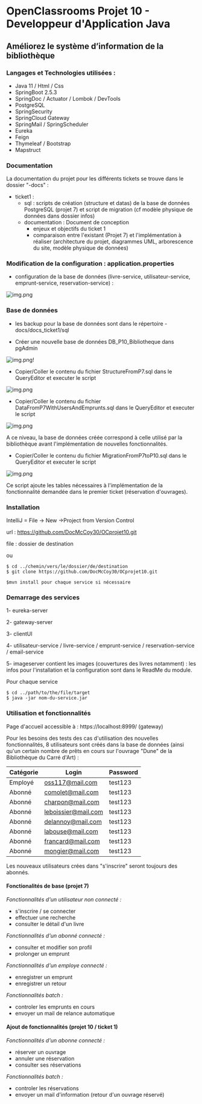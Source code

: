 # OpenClassrooms Projet 10 - Developpeur d'Application Java #

## Améliorez le système d’information de la bibliothèque ##


### Langages et Technologies utilisées : ###

+ Java 11 / Html / Css
+ SpringBoot 2.5.3
+ SpringDoc / Actuator / Lombok / DevTools
+ PostgreSQL
+ SpringSecurity
+ SpringCloud Gateway
+ SpringMail / SpringScheduler
+ Eureka
+ Feign
+ Thymeleaf / Bootstrap
+ Mapstruct

### Documentation ### 

La documentation du projet pour les différents tickets se trouve dans le dossier "-docs" : 
+ ticket1 :
  + sql : scripts de création (structure et datas) de la base de données PostgreSQL (projet 7)
  et script de migration (cf modèle physique de données dans dossier infos)
  + documentation : Document de conception
    + enjeux et objectifs du ticket 1 
    + comparaison entre l'existant (Projet 7)
    et l'implémentation à réaliser
      (architecture du projet, diagrammes UML, arborescence du site, modèle physique de données)


### Modification de la configuration : application.properties ###

+ configuration de la base de données (livre-service, utilisateur-service, emprunt-service, reservation-service) :

![img.png](.README_images/properties.png)

### Base de données ###

- les backup pour la base de données sont dans le répertoire -docs/docs_ticket1/sql

- Créer une nouvelle base de données DB_P10_Bibliotheque dans pgAdmin

![img.png](.README_images/db-create.png)!

- Copier/Coller le contenu du fichier StructureFromP7.sql dans le QueryEditor et executer le script

![img.png](.README_images/db-structure.png)

- Copier/Coller le contenu du fichier DataFromP7WithUsersAndEmprunts.sql dans le QueryEditor et executer le script

![img.png](.README_images/db-datas.png)

A ce niveau, la base de données créée correspond à celle utilisé par la bibliothèque avant l'implémentation de
nouvelles fonctionnalités.

- Copier/Coller le contenu du fichier MigrationFromP7toP10.sql dans le QueryEditor et executer le script

![img.png](.README_images/db-migration.png)

Ce script ajoute les tables nécessaires à l'implémentation de la fonctionnalité demandée dans le premier ticket
(réservation d'ouvrages).

### Installation ###

IntelliJ = File -> New ->Project from Version Control

url : https://github.com/DocMcCoy30/OCprojet10.git

file : dossier de destination

ou

```
$ cd ../chemin/vers/le/dossier/de/destination
$ git clone https://github.com/DocMcCoy30/OCprojet10.git

$mvn install pour chaque service si nécessaire
```

### Demarrage des services ###

1- eureka-server

2- gateway-server

3- clientUI

4- utilisateur-service / livre-service / emprunt-service / reservation-service / email-service

5- imageserver contient les images (couvertures des livres notamment) : les infos pour l'installation et la configuration sont dans le ReadMe du module.

Pour chaque service
```
$ cd ../path/to/the/file/target
$ java -jar nom-du-service.jar
```

### Utilisation et fonctionnalités ###

Page d'accueil accessible à : https://localhost:8999/ (gateway)

Pour les besoins des tests des cas d'utilisation des nouvelles fonctionnalités, 8 utilisateurs sont créés dans 
la base de données (ainsi qu'un certain nombre de prêts en cours sur l'ouvrage "Dune" de la Bibliothèque du Carré d'Art) :

Catégorie  | Login | Password
------------- | ------------- | -------------
Employé  | oss117@mail.com  | test123
Abonné  | comolet@mail.com  | test123
Abonné  | charpon@mail.com  | test123
Abonné  | leboissier@mail.com  | test123
Abonné  | delannoy@mail.com  | test123
Abonné  | labouse@mail.com  | test123
Abonné  | francard@mail.com  | test123
Abonné  | mongier@mail.com  | test123

Les nouveaux utilisateurs crées dans "s'inscrire" seront toujours des abonnés.

#### **Fonctionalités de base (projet 7)** ####

*Fonctionnalités d'un utilisateur non connecté :*
+ s'inscrire / se connecter
+ effectuer une recherche
+ consulter le détail d'un livre

*Fonctionnalités d'un abonné connecté :*
+ consulter et modifier son profil
+ prolonger un emprunt

*Fonctionnalités d'un employe connecté :*
+ enregistrer un emprunt
+ enregistrer un retour

*Fonctionnalités batch :*
+ controler les emprunts en cours
+ envoyer un mail de relance automatique

#### **Ajout de fonctionnalités (projet 10 / ticket 1)** ####

*Fonctionnalités d'un abonne connecté :*
+ réserver un ouvrage
+ annuler une réservation
+ consulter ses réservations

*Fonctionnalités batch :*
+ controler les réservations
+ envoyer un mail d'information (retour d'un ouvrage réservé)